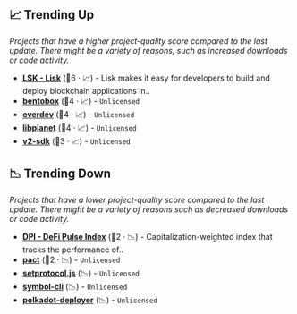## 📈 Trending Up

_Projects that have a higher project-quality score compared to the last update. There might be a variety of reasons, such as increased downloads or code activity._

- <b><a href="https://github.com/LiskHQ">LSK - Lisk</a></b> (🥇6 · 📈) - Lisk makes it easy for developers to build and deploy blockchain applications in..
- <b><a href="{}">bentobox</a></b> (🥈4 · 📈) -  <code>Unlicensed</code>
- <b><a href="{}">everdev</a></b> (🥈4 · 📈) -  <code>Unlicensed</code>
- <b><a href="{}">libplanet</a></b> (🥈4 · 📈) -  <code>Unlicensed</code>
- <b><a href="{}">v2-sdk</a></b> (🥈3 · 📈) -  <code>Unlicensed</code>

## 📉 Trending Down

_Projects that have a lower project-quality score compared to the last update. There might be a variety of reasons such as decreased downloads or code activity._

- <b><a href="https://github.com/SetProtocol">DPI - DeFi Pulse Index</a></b> (🥈2 · 📉) - Capitalization-weighted index that tracks the performance of.. <code><img src="https://git.io/J9cO9" style="display:inline;" width="13" height="13"></code>
- <b><a href="{}">pact</a></b> (🥈2 · 📉) -  <code>Unlicensed</code>
- <b><a href="{}">setprotocol.js</a></b> (📉) -  <code>Unlicensed</code>
- <b><a href="{}">symbol-cli</a></b> (📉) -  <code>Unlicensed</code>
- <b><a href="{}">polkadot-deployer</a></b> (📉) -  <code>Unlicensed</code>

